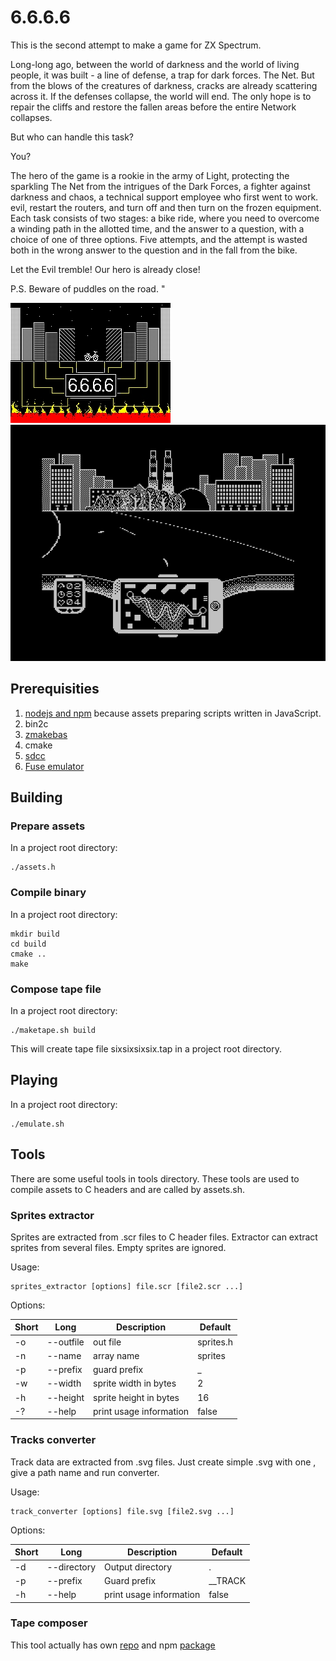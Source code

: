 # 6.6.6.6

This is the second attempt to make a game for ZX Spectrum.

Long-long ago, between the world of darkness and the world of living people,
it was built - a line of defense, a trap for dark forces. The Net.
But from the blows of the creatures of darkness, cracks are already scattering across it.
If the defenses collapse, the world will end. The only hope is to repair the cliffs
and restore the fallen areas before the entire Network collapses.

But who can handle this task?

You?

The hero of the game is a rookie in the army of Light, protecting the sparkling The Net
from the intrigues of the Dark Forces, a fighter against darkness and chaos,
a technical support employee who first went to work. evil, restart the routers,
and turn off and then turn on the frozen equipment. Each task consists of two stages:
a bike ride, where you need to overcome a winding path in the allotted time,
and the answer to a question, with a choice of one of three options.
Five attempts, and the attempt is wasted both in the wrong answer to the question
and in the fall from the bike.

Let the Evil tremble! Our hero is already close!

P.S. Beware of puddles on the road. "

![Title image](assets/src/intro.jpg)
![Screenshot](screenshot.png)

## Prerequisities

1. [nodejs and npm](https://nodejs.org/en/download/) because assets preparing scripts written in JavaScript.
2. bin2c
3. [zmakebas](https://github.com/z00m128/zmakebas)
4. cmake
5. [sdcc](http://sdcc.sourceforge.net/)
6. [Fuse emulator](http://fuse-emulator.sourceforge.net/)

## Building

### Prepare assets

In a project root directory:
```
./assets.h
```

### Compile binary

In a project root directory:
```
mkdir build
cd build
cmake ..
make
```

### Compose tape file

In a project root directory:
```
./maketape.sh build
```
This will create tape file sixsixsixsix.tap in a project root directory.

## Playing

In a project root directory:
```
./emulate.sh
```

## Tools

There are some useful tools in tools directory. These tools are used to compile assets to C headers
and are called by assets.sh.

### Sprites extractor

Sprites are extracted from .scr files to C header files. Extractor can extract sprites from 
several files. Empty sprites are ignored.

Usage: 
```
sprites_extractor [options] file.scr [file2.scr ...]
```

Options:

| Short | Long      | Description             | Default   |
|-------|-----------|-------------------------|-----------|
|-o     | --outfile | out file                | sprites.h |
|-n     | --name    | array name              | sprites   |
|-p     | --prefix  | guard prefix            | _         |
|-w     | --width   | sprite width in bytes   | 2         |
|-h     | --height  | sprite height in bytes  | 16        |
|-?     | --help    | print usage information | false     |


### Tracks converter

Track data are extracted from .svg files. Just create simple .svg with one <path>, 
give a path name and run converter.

Usage: 

```
track_converter [options] file.svg [file2.svg ...]
```
Options:

| Short | Long        | Description             | Default   |
|-------|-------------|-------------------------|-----------|
|-d     | --directory | Output directory        | .         |
|-p     | --prefix    | Guard prefix            | __TRACK   |
|-h     | --help      | print usage information | false     |


### Tape composer

This tool actually has own [repo](https://github.com/shadowlamer/jsbin2tap) 
and npm [package](https://www.npmjs.com/package/jsbin2tap)

